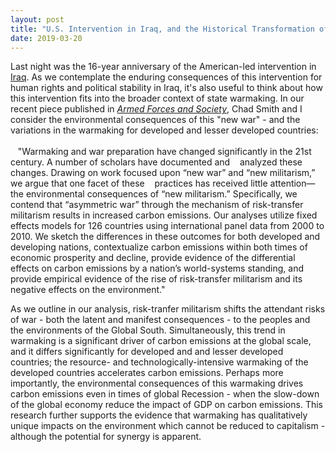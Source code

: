```yaml
---
layout: post
title: "U.S. Intervention in Iraq, and the Historical Transformation of Warmaking"
date: 2019-03-20
---
```

Last night was the 16-year anniversary of the American-led intervention in <a href="https://theintercept.com/2018/04/09/video-a-brief-history-of-u-s-intervention-in-iraq-over-the-past-half-century/">Iraq</a>. As we contemplate the enduring consequences of this intervention for human rights and political stability in Iraq, it's also useful to think about how this intervention fits into the broader context of state warmaking. In our recent piece published in <a href="https://journals.sagepub.com/doi/10.1177/0095327X19832615"><i>Armed Forces and Society</i></a>, Chad Smith and I consider the environmental consequences of this "new war" - and the variations in the warmaking for developed and lesser developed countries:<br><br>
&nbsp;&nbsp; "Warmaking and war preparation have changed significantly in the 21st century. A number of scholars have documented and &nbsp;&nbsp; analyzed these changes. Drawing on work focused upon “new war” and “new militarism,” we argue that one facet of these &nbsp;&nbsp; practices has received little attention—the environmental consequences of “new militarism.” Specifically, we contend that “asymmetric war” through the mechanism of risk-transfer militarism results in increased carbon emissions. Our analyses utilize fixed effects models for 126 countries using international panel data from 2000 to 2010. We sketch the differences in these outcomes for both developed and developing nations, contextualize carbon emissions within both times of economic prosperity and decline, provide evidence of the differential effects on carbon emissions by a nation’s world-systems standing, and provide empirical evidence of the rise of risk-transfer militarism and its negative effects on the environment."<br>

As we outline in our analysis, risk-tranfer militarism shifts the attendant risks of war - both the latent and manifest consequences - to the peoples and the environments of the Global South. Simultaneously, this trend in warmaking is a significant driver of carbon emissions at the global scale, and it differs significantly for developed and and lesser developed countries; the resource- and technologically-intensive warmaking of the developed countries accelerates carbon emissions. Perhaps more importantly, the environmental consequences of this warmaking drives carbon emissions even in times of global Recession - when the slow-down of the global economy reduce the impact of GDP on carbon emissions. This research further supports the evidence that warmaking has qualitatively unique impacts on the environment which cannot be reduced to capitalism - although the potential for synergy is apparent.

